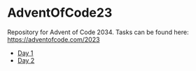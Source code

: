 # AdventOfCode23
Repository for Advent of Code 2034. Tasks can be found here: https://adventofcode.com/2023

* [Day 1](https://adventofcode.com/2023/day/1)
* [Day 2](https://adventofcode.com/2023/day/2)

